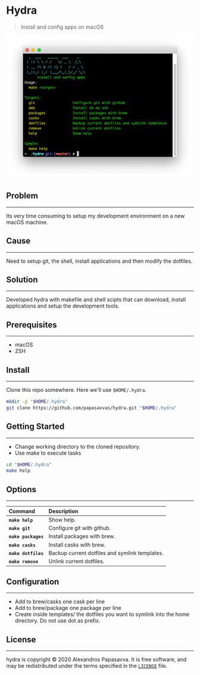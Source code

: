 # Hydra

> Install and config apps on macOS

<img src="screenshot.png" width="864">

## Problem
-------

Its very time consuming to setup my development environment on a new macOS machine.

## Cause
-------

Need to setup git, the shell, install applications and then modify the dotfiles.

## Solution
-------

Developed hydra with makefile and shell scipts that can download, install applications and setup the development tools.

## Prerequisites
-------

- macOS
- ZSH

## Install
-------

Clone this repo somewhere. Here we'll use `$HOME/.hydra`.

```sh
mkdir -p "$HOME/.hydra"
git clone https://github.com/papasavvas/hydra.git "$HOME/.hydra"
```

## Getting Started
-------

- Change working directory to the cloned repository.
- Use make to execute tasks

```sh
cd "$HOME/.hydra"
make help
```

## Options
-------

| Command                           | Description                      |
| :------------------------------- | :---------------------------------|
| **`make help`**     | Show help.                                     |
| **`make git`**      | Configure git with github.                     |
| **`make packages`** | Install packages with brew.                    |
| **`make casks`**    | Install casks with brew.                       |
| **`make dotfiles`** | Backup current dotfiles and symlink templates. |
| **`make remove`**   | Unlink current dotfiles.                       |

## Configuration
-------

- Add to brew/casks one cask per line
- Add to brew/package one package per line
- Create inside templates/ the dotfiles you want to symlink into the home directory. Do not use dot as prefix.

## License
-------

hydra is copyright © 2020 Alexandros Papasavva. It is free software, and may be redistributed under the terms specified in the [`LICENSE`] file.

[`LICENSE`]: /LICENSE